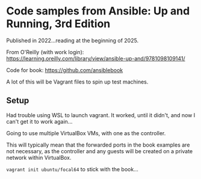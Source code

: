 # Code samples from Ansible: Up and Running, 3rd Edition

Published in 2022...reading at the beginning of 2025.

From O'Reilly (with work login): <https://learning.oreilly.com/library/view/ansible-up-and/9781098109141/>

Code for book: <https://github.com/ansiblebook>

A lot of this will be Vagrant files to spin up test machines.

## Setup

Had trouble using WSL to launch vagrant. It worked, until it didn't, and now I can't get it to work again...

Going to use multiple VirtualBox VMs, with one as the controller.

This will typically mean that the forwarded ports in the book examples are not necessary, as the controller and any guests will be created on a private network within VirtualBox.

`vagrant init ubuntu/focal64` to stick with the book...
